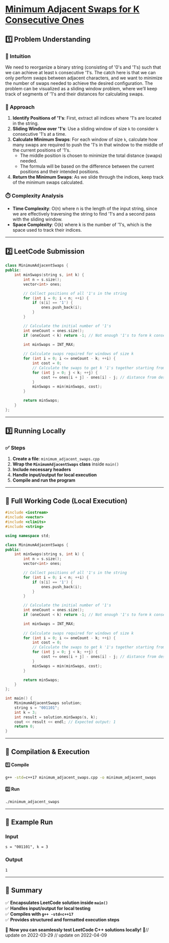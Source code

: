 # **[Minimum Adjacent Swaps for K Consecutive Ones](https://leetcode.com/problems/minimum-adjacent-swaps-for-k-consecutive-ones/description/)**  

## **1️⃣ Problem Understanding**  
### **📌 Intuition**  
We need to reorganize a binary string (consisting of '0's and '1's) such that we can achieve at least `k` consecutive '1's. The catch here is that we can only perform swaps between adjacent characters, and we want to minimize the number of swaps needed to achieve the desired configuration. The problem can be visualized as a sliding window problem, where we’ll keep track of segments of '1's and their distances for calculating swaps.

### **🚀 Approach**  
1. **Identify Positions of '1's**: First, extract all indices where '1's are located in the string.
2. **Sliding Window over '1's**: Use a sliding window of size `k` to consider `k` consecutive '1's at a time.
3. **Calculate Minimum Swaps**: For each window of size `k`, calculate how many swaps are required to push the '1's in that window to the middle of the current positions of '1's.
   - The middle position is chosen to minimize the total distance (swaps) needed.
   - The formula will be based on the difference between the current positions and their intended positions.
4. **Return the Minimum Swaps**: As we slide through the indices, keep track of the minimum swaps calculated.

### **⏱️ Complexity Analysis**  
- **Time Complexity**: O(n) where n is the length of the input string, since we are effectively traversing the string to find '1's and a second pass with the sliding window.
- **Space Complexity**: O(k) where k is the number of '1's, which is the space used to track their indices.

---  

## **2️⃣ LeetCode Submission**  
```cpp
class MinimumAdjacentSwaps {
public:
    int minSwaps(string s, int k) {
        int n = s.size();
        vector<int> ones;

        // Collect positions of all '1's in the string
        for (int i = 0; i < n; ++i) {
            if (s[i] == '1') {
                ones.push_back(i);
            }
        }

        // Calculate the initial number of '1's
        int oneCount = ones.size();
        if (oneCount < k) return -1; // Not enough '1's to form k consecutive '1's

        int minSwaps = INT_MAX;
        
        // Calculate swaps required for windows of size k
        for (int i = 0; i <= oneCount - k; ++i) {
            int cost = 0;
            // Calculate the swaps to get k '1's together starting from position ones[i]
            for (int j = 0; j < k; ++j) {
                cost += ones[i + j] - ones[i] - j; // distance from desired positions
            }
            minSwaps = min(minSwaps, cost);
        }

        return minSwaps;
    }
};
```  

---  

## **3️⃣ Running Locally**  
### **✅ Steps**  
1. **Create a file**: `minimum_adjacent_swaps.cpp`  
2. **Wrap the `MinimumAdjacentSwaps` class** inside `main()`  
3. **Include necessary headers**  
4. **Handle input/output for local execution**  
5. **Compile and run the program**  

---  

## **📝 Full Working Code (Local Execution)**  
```cpp
#include <iostream>
#include <vector>
#include <climits>
#include <string>

using namespace std;

class MinimumAdjacentSwaps {
public:
    int minSwaps(string s, int k) {
        int n = s.size();
        vector<int> ones;

        // Collect positions of all '1's in the string
        for (int i = 0; i < n; ++i) {
            if (s[i] == '1') {
                ones.push_back(i);
            }
        }

        // Calculate the initial number of '1's
        int oneCount = ones.size();
        if (oneCount < k) return -1; // Not enough '1's to form k consecutive '1's

        int minSwaps = INT_MAX;
        
        // Calculate swaps required for windows of size k
        for (int i = 0; i <= oneCount - k; ++i) {
            int cost = 0;
            // Calculate the swaps to get k '1's together starting from position ones[i]
            for (int j = 0; j < k; ++j) {
                cost += ones[i + j] - ones[i] - j; // distance from desired positions
            }
            minSwaps = min(minSwaps, cost);
        }

        return minSwaps;
    }
};

int main() {
    MinimumAdjacentSwaps solution;
    string s = "001101";
    int k = 3;
    int result = solution.minSwaps(s, k);
    cout << result << endl; // Expected output: 1
    return 0;
}
```  

---  

## **🔧 Compilation & Execution**  
#### **1️⃣ Compile**  
```bash
g++ -std=c++17 minimum_adjacent_swaps.cpp -o minimum_adjacent_swaps
```  

#### **2️⃣ Run**  
```bash
./minimum_adjacent_swaps
```  

---  

## **🎯 Example Run**  
### **Input**  
```
s = "001101", k = 3
```  
### **Output**  
```
1
```  

---  

## **📌 Summary**  
✅ **Encapsulates LeetCode solution inside `main()`**  
✅ **Handles input/output for local testing**  
✅ **Compiles with `g++ -std=c++17`**  
✅ **Provides structured and formatted execution steps**  

🚀 **Now you can seamlessly test LeetCode C++ solutions locally!** 🚀// update on 2022-03-29
// update on 2022-04-09
